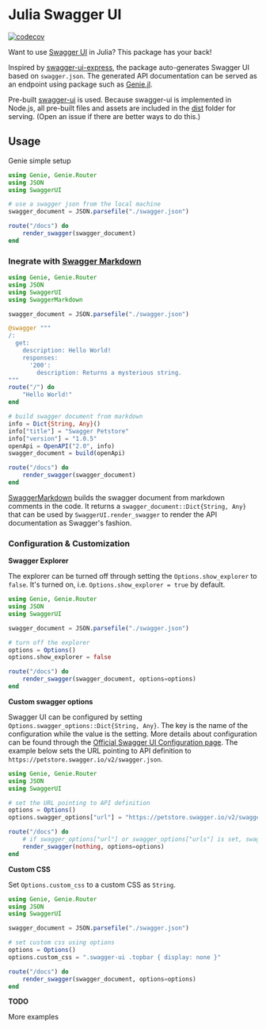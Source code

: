 # Julia Swagger UI
[![codecov](https://codecov.io/gh/jiachengzhang1/SwaggerUI/branch/master/graph/badge.svg?token=H88TK4G1NY)](https://codecov.io/gh/jiachengzhang1/SwaggerUI)

Want to use [Swagger UI](https://swagger.io/tools/swagger-ui/) in Julia? This package has your back!

Inspired by [swagger-ui-express](https://github.com/scottie1984/swagger-ui-express), the package auto-generates Swagger UI based on `swagger.json`. The generated API documentation can be served as an endpoint using package such as [Genie.jl](https://github.com/GenieFramework/Genie.jl).

Pre-built [swagger-ui](https://github.com/swagger-api/swagger-ui/tree/master/dist) is used. Because swagger-ui is implemented in Node.js, all pre-built files and assets are included in the [dist](dist) folder for serving. (Open an issue if there are better ways to do this.)

## Usage

Genie simple setup

```julia
using Genie, Genie.Router
using JSON
using SwaggerUI

# use a swagger json from the local machine
swagger_document = JSON.parsefile("./swagger.json")

route("/docs") do 
    render_swagger(swagger_document)
end
```

### Inegrate with [Swagger Markdown](https://github.com/jiachengzhang1/SwaggerMarkdown)

```julia
using Genie, Genie.Router
using JSON
using SwaggerUI
using SwaggerMarkdown

swagger_document = JSON.parsefile("./swagger.json")

@swagger """
/:
  get:
    description: Hello World!
    responses:
      '200':
        description: Returns a mysterious string.
"""
route("/") do 
    "Hello World!"
end

# build swagger document from markdown
info = Dict{String, Any}()
info["title"] = "Swagger Petstore"
info["version"] = "1.0.5"
openApi = OpenAPI("2.0", info)
swagger_document = build(openApi)

route("/docs") do 
    render_swagger(swagger_document)
end
```

[SwaggerMarkdown](https://github.com/jiachengzhang1/SwaggerMarkdown) builds the swagger document from markdown comments in the code. It returns a `swagger_document::Dict{String, Any}` that can be used by `SwaggerUI.render_swagger` to render the API documentation as Swagger's fashion.


### Configuration & Customization

**Swagger Explorer**

The explorer can be turned off through setting the `Options.show_explorer` to `false`. It's turned on, i.e. `Options.show_explorer = true` by default.

```julia
using Genie, Genie.Router
using JSON
using SwaggerUI

swagger_document = JSON.parsefile("./swagger.json")

# turn off the explorer
options = Options()
options.show_explorer = false

route("/docs") do 
    render_swagger(swagger_document, options=options)
end
```

**Custom swagger options**

Swagger UI can be configured by setting `Options.swagger_options::Dict{String, Any}`. The key is the name of the configuration while the value is the setting. More details about configuration can be found through the [Official Swagger UI Configuration page](https://github.com/swagger-api/swagger-ui/blob/master/docs/usage/configuration.md). The example below sets the URL pointing to API definition to `https://petstore.swagger.io/v2/swagger.json`.

```julia
using Genie, Genie.Router
using JSON
using SwaggerUI

# set the URL pointing to API definition
options = Options()
options.swagger_options["url"] = "https://petstore.swagger.io/v2/swagger.json"

route("/docs") do 
    # if swagger_options["url"] or swagger_options["urls"] is set, swagger_document is not needed
    render_swagger(nothing, options=options)
end
```

**Custom CSS**

Set `Options.custom_css` to a custom CSS as `String`.

```julia
using Genie, Genie.Router
using JSON
using SwaggerUI

swagger_document = JSON.parsefile("./swagger.json")

# set custom css using options
options = Options()
options.custom_css = ".swagger-ui .topbar { display: none }"

route("/docs") do 
    render_swagger(swagger_document, options=options)
end
```

**TODO** 

More examples

